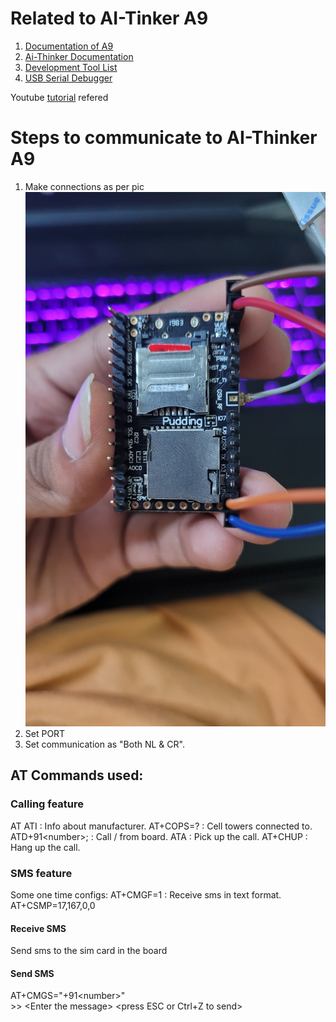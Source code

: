 # Related to AI-Tinker A9
1. [Documentation of A9](https://ai-thinker-open.github.io/GPRS_C_SDK_DOC/en/hardware/a9.html)
2. [Ai-Thinker Documentation](https://docs.ai-thinker.com/en/gprs)
3. [Development Tool List](https://docs.ai-thinker.com/en/%E5%BC%80%E5%8F%91%E5%B7%A5)
4. [USB Serial Debugger](https://docs.ai-thinker.com/en/%E5%BC%80%E5%8F%91%E5%B7%A5)

Youtube [tutorial](https://www.youtube.com/watch?v=Yi5dgZBiq7g) refered

# Steps to communicate to AI-Thinker A9
1. Make connections as per pic ![connections](https://github.com/himanshubhatia2910/StepSafe-WomenSafety/blob/master/Arduino/images/connections/connections.jpg)
2. Set PORT 
3. Set communication as "Both NL & CR".

## AT Commands used:
### Calling feature
AT
ATI : Info about manufacturer.
AT+COPS=? : Cell towers connected to.
ATD+91\<number>; : Call /<number/> from board.
ATA : Pick up the call.
AT+CHUP : Hang up the call.
### SMS feature
Some one time configs:
AT+CMGF=1 : Receive sms in text format.
AT+CSMP=17,167,0,0 

#### Receive SMS
Send sms to the sim card in the board
#### Send SMS
AT+CMGS="+91\<number>" <br>
\>> \<Enter the message> 
\<press ESC or Ctrl+Z to send>
